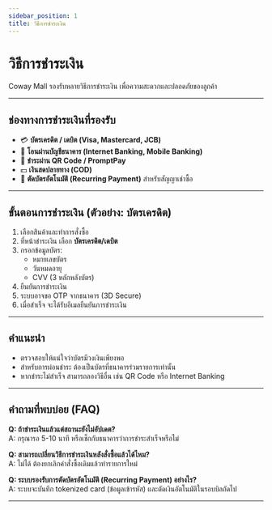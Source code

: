 ```yaml
---
sidebar_position: 1
title: วิธีการชำระเงิน
---
```


# วิธีการชำระเงิน

Coway Mall รองรับหลายวิธีการชำระเงิน เพื่อความสะดวกและปลอดภัยของลูกค้า

***

## ช่องทางการชำระเงินที่รองรับ

* 💳 **บัตรเครดิต / เดบิต (Visa, Mastercard, JCB)**
* 🏦 **โอนผ่านบัญชีธนาคาร (Internet Banking, Mobile Banking)**
* 📱 **ชำระผ่าน QR Code / PromptPay**
* 💵 **เงินสดปลายทาง (COD)**
* 🔁 **ตัดบัตรอัตโนมัติ (Recurring Payment)** สำหรับสัญญาเช่าซื้อ

***

## ขั้นตอนการชำระเงิน (ตัวอย่าง: บัตรเครดิต)

1. เลือกสินค้าและทำการสั่งซื้อ
2. ที่หน้าชำระเงิน เลือก **บัตรเครดิต/เดบิต**
3. กรอกข้อมูลบัตร:
   * หมายเลขบัตร
   * วันหมดอายุ
   * CVV (3 หลักหลังบัตร)
4. ยืนยันการชำระเงิน
5. ระบบอาจขอ OTP จากธนาคาร (3D Secure)
6. เมื่อสำเร็จ จะได้รับอีเมลยืนยันการชำระเงิน

***

## คำแนะนำ

* ตรวจสอบให้แน่ใจว่าบัตรมีวงเงินเพียงพอ
* สำหรับการผ่อนชำระ ต้องเป็นบัตรที่ธนาคารร่วมรายการเท่านั้น
* หากชำระไม่สำเร็จ สามารถลองวิธีอื่น เช่น QR Code หรือ Internet Banking

***

## คำถามที่พบบ่อย (FAQ)

**Q: ถ้าชำระเงินแล้วแต่สถานะยังไม่อัปเดต?**\
A: กรุณารอ 5-10 นาที หรือเช็กกับธนาคารว่าการชำระสำเร็จหรือไม่

**Q: สามารถเปลี่ยนวิธีการชำระเงินหลังสั่งซื้อแล้วได้ไหม?**\
A: ไม่ได้ ต้องยกเลิกคำสั่งซื้อเดิมแล้วทำรายการใหม่

**Q: ระบบรองรับการตัดบัตรอัตโนมัติ (Recurring Payment) อย่างไร?**\
A: ระบบจะบันทึก tokenized card (ข้อมูลเข้ารหัส) และตัดเงินอัตโนมัติในรอบบิลถัดไป

***
